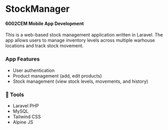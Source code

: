 
# StockManager
#### 6002CEM Mobile App Development 

This is a web-based stock management application written in Laravel. The app allows users to manage inventory levels across multiple warhouse locations and track stock movement.


###  App Features

- User authentication 
- Product management (add, edit products)
- Stock management (view stock levels, movements, and history)



### 🔧 Tools
 - Laravel PHP
 - MySQL
 - Tailwind CSS
 - Alpine JS



